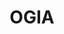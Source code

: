 ---
# This topic lives at
# https://digital.gov/topics/ogis

# Topic Title
title: "OGIA"

# description — keep it short and clear
# summary: ""

# Weight
weight: 1

# For more information on managing topics,
# see https://github.com/GSA/digitalgov.gov/wiki/topics
---